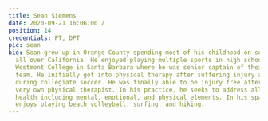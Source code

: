 ```yaml
---
title: Sean Siemens
date: 2020-09-21 16:06:00 Z
position: 14
credentials: PT, DPT
pic: sean
bio: Sean grew up in Orange County spending most of his childhood on soccer fields
  all over California. He enjoyed playing multiple sports in high school and attended
  Westmont College in Santa Barbara where he was senior captain of their collegiate
  team. He initially got into physical therapy after suffering injury after injury
  during collegiate soccer. He was finally able to be injury free after finding his
  very own physical therapist. In his practice, he seeks to address all aspects of
  health including mental, emotional, and physical elements. In his spare time, Sean
  enjoys playing beach volleyball, surfing, and hiking.
---
```


